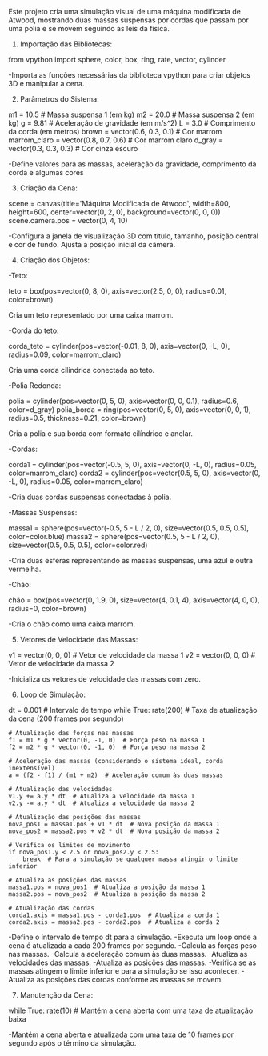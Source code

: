 Este projeto cria uma simulação visual de uma máquina modificada de Atwood, mostrando duas massas suspensas por cordas que passam por uma polia e se movem seguindo as leis da física.

1. Importação das Bibliotecas:

from vpython import sphere, color, box, ring, rate, vector, cylinder

-Importa as funções necessárias da biblioteca vpython para criar objetos 3D e manipular a cena.

2. Parâmetros do Sistema:

m1 = 10.5  # Massa suspensa 1 (em kg)
m2 = 20.0  # Massa suspensa 2 (em kg)
g = 9.81   # Aceleração de gravidade (em m/s^2)
L = 3.0    # Comprimento da corda (em metros)
brown = vector(0.6, 0.3, 0.1)         # Cor marrom
marrom_claro = vector(0.8, 0.7, 0.6)  # Cor marrom claro
d_gray = vector(0.3, 0.3, 0.3)        # Cor cinza escuro


-Define valores para as massas, aceleração da gravidade, comprimento da corda e algumas cores

3. Criação da Cena:

scene = canvas(title='Máquina Modificada de Atwood', width=800, height=600, center=vector(0, 2, 0), background=vector(0, 0, 0))
scene.camera.pos = vector(0, 4, 10)

-Configura a janela de visualização 3D com título, tamanho, posição central e cor de fundo. Ajusta a posição inicial da câmera.

4. Criação dos Objetos:

-Teto: 

teto = box(pos=vector(0, 8, 0), axis=vector(2.5, 0, 0), radius=0.01, color=brown)

Cria um teto representado por uma caixa marrom.

-Corda do teto: 

corda_teto = cylinder(pos=vector(-0.01, 8, 0), axis=vector(0, -L, 0), radius=0.09, color=marrom_claro)

Cria uma corda cilíndrica conectada ao teto.

-Polia Redonda: 

polia = cylinder(pos=vector(0, 5, 0), axis=vector(0, 0, 0.1), radius=0.6, color=d_gray)
polia_borda = ring(pos=vector(0, 5, 0), axis=vector(0, 0, 1), radius=0.5, thickness=0.21, color=brown)

Cria a polia e sua borda com formato cilíndrico e anelar.

-Cordas:

corda1 = cylinder(pos=vector(-0.5, 5, 0), axis=vector(0, -L, 0), radius=0.05, color=marrom_claro)
corda2 = cylinder(pos=vector(0.5, 5, 0), axis=vector(0, -L, 0), radius=0.05, color=marrom_claro)

-Cria duas cordas suspensas conectadas à polia.


-Massas Suspensas:

massa1 = sphere(pos=vector(-0.5, 5 - L / 2, 0), size=vector(0.5, 0.5, 0.5), color=color.blue)
massa2 = sphere(pos=vector(0.5, 5 - L / 2, 0), size=vector(0.5, 0.5, 0.5), color=color.red)

-Cria duas esferas representando as massas suspensas, uma azul e outra vermelha.

-Chão: 

chão = box(pos=vector(0, 1.9, 0), size=vector(4, 0.1, 4), axis=vector(4, 0, 0), radius=0, color=brown)

-Cria o chão como uma caixa marrom.

5. Vetores de Velocidade das Massas:

v1 = vector(0, 0, 0)  # Vetor de velocidade da massa 1
v2 = vector(0, 0, 0)  # Vetor de velocidade da massa 2

-Inicializa os vetores de velocidade das massas com zero.

6. Loop de Simulação:

dt = 0.001  # Intervalo de tempo
while True:
    rate(200)  # Taxa de atualização da cena (200 frames por segundo)

    # Atualização das forças nas massas
    f1 = m1 * g * vector(0, -1, 0)  # Força peso na massa 1
    f2 = m2 * g * vector(0, -1, 0)  # Força peso na massa 2

    # Aceleração das massas (considerando o sistema ideal, corda inextensível)
    a = (f2 - f1) / (m1 + m2)  # Aceleração comum às duas massas

    # Atualização das velocidades
    v1.y += a.y * dt  # Atualiza a velocidade da massa 1
    v2.y -= a.y * dt  # Atualiza a velocidade da massa 2

    # Atualização das posições das massas
    nova_pos1 = massa1.pos + v1 * dt  # Nova posição da massa 1
    nova_pos2 = massa2.pos + v2 * dt  # Nova posição da massa 2

    # Verifica os limites de movimento
    if nova_pos1.y < 2.5 or nova_pos2.y < 2.5:
        break  # Para a simulação se qualquer massa atingir o limite inferior

    # Atualiza as posições das massas
    massa1.pos = nova_pos1  # Atualiza a posição da massa 1
    massa2.pos = nova_pos2  # Atualiza a posição da massa 2

    # Atualização das cordas
    corda1.axis = massa1.pos - corda1.pos  # Atualiza a corda 1
    corda2.axis = massa2.pos - corda2.pos  # Atualiza a corda 2

-Define o intervalo de tempo dt para a simulação.
-Executa um loop onde a cena é atualizada a cada 200 frames por segundo.
-Calcula as forças peso nas massas.
-Calcula a aceleração comum às duas massas.
-Atualiza as velocidades das massas.
-Atualiza as posições das massas.
-Verifica se as massas atingem o limite inferior e para a simulação se isso acontecer.
-Atualiza as posições das cordas conforme as massas se movem.

7. Manutenção da Cena:

while True:
    rate(10)  # Mantém a cena aberta com uma taxa de atualização baixa

-Mantém a cena aberta e atualizada com uma taxa de 10 frames por segundo após o término da simulação.

